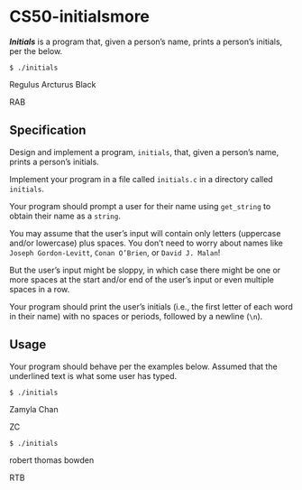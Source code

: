 # CS50-initialsmore

_**Initials**_ is a program that, given a person’s name, prints a person’s initials, per the below.

```$ ./initials```

Regulus Arcturus Black

RAB

## Specification
Design and implement a program, ```initials```, that, given a person’s name, prints a person’s initials.

Implement your program in a file called ```initials.c``` in a directory called ```initials```.

Your program should prompt a user for their name using ```get_string``` to obtain their name as a ```string```.

You may assume that the user’s input will contain only letters (uppercase and/or lowercase) plus spaces. You don’t need to worry about names like ```Joseph Gordon-Levitt```, ```Conan O’Brien```, or ```David J. Malan```!

But the user’s input might be sloppy, in which case there might be one or more spaces at the start and/or end of the user’s input or even multiple spaces in a row.

Your program should print the user’s initials (i.e., the first letter of each word in their name) with no spaces or periods, followed by a newline (```\n```).

## Usage
Your program should behave per the examples below. Assumed that the underlined text is what some user has typed.

```$ ./initials```

Zamyla Chan

ZC

```$ ./initials```

   robert   thomas bowden
   
RTB
